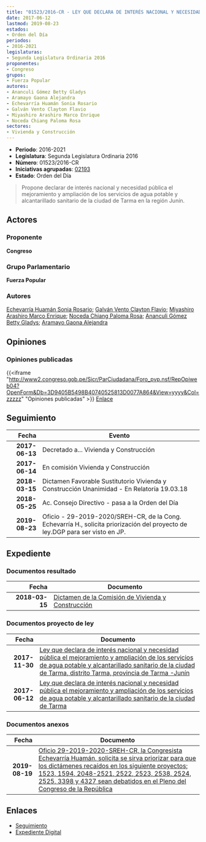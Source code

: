 ```yaml
---
title: "01523/2016-CR - LEY QUE DECLARA DE INTERÉS NACIONAL Y NECESIDAD PÚBLICA EL MEJORAMIENTO Y AMPLIACIÓN DE LOS SERVICIOS DE AGUA POTABLE Y ALCANTARILLADO SANITARIO DE LA CIUDAD DE TARMA"
date: 2017-06-12
lastmod: 2019-08-23
estados:
- Orden del Día
periodos:
- 2016-2021
legislaturas:
- Segunda Legislatura Ordinaria 2016
proponentes:
- Congreso
grupos:
- Fuerza Popular
autores:
- Ananculi Gómez Betty Gladys
- Aramayo Gaona Alejandra
- Echevarría Huamán Sonia Rosario
- Galván Vento Clayton Flavio
- Miyashiro Arashiro Marco Enrique
- Noceda Chiang Paloma Rosa
sectores:
- Vivienda y Construcción
---
```

- **Periodo**: 2016-2021
- **Legislatura**: Segunda Legislatura Ordinaria 2016
- **Número**: 01523/2016-CR
- **Iniciativas agrupadas**: [02193](../../02100/02193)
- **Estado**: Orden del Día

> Propone declarar de interés nacional y necesidad pública el mejoramiento y ampliación de los servicios de agua potable y alcantarillado sanitario de la ciudad de Tarma en la región Junín.


## Actores

### Proponente

**Congreso**

### Grupo Parlamentario

**Fuerza Popular**

### Autores

[Echevarría Huamán Sonia Rosario](mailto:mailto:sechevarria@congreso.gob.pe); [Galván Vento Clayton Flavio](mailto:mailto:cgalvan@congreso.gob.pe); [Miyashiro Arashiro Marco Enrique](mailto:mailto:mmiyashiro@congreso.gob.pe); [Noceda Chiang Paloma Rosa](mailto:mailto:pnoceda@congreso.gob.pe); [Ananculi Gómez Betty Gladys](mailto:mailto:bananculi@congreso.gob.pe); [Aramayo Gaona Alejandra](mailto:mailto:maramayo@congreso.gob.pe)

## Opiniones

### Opiniones publicadas

{{<iframe "http://www2.congreso.gob.pe/Sicr/ParCiudadana/Foro_pvp.nsf/RepOpiweb04?OpenForm&Db=3D9405B5498B40740525813D0077A864&View=yyyy&Col=zzzzz" "Opiniones publicadas" >}}
[Enlace](http://www2.congreso.gob.pe/Sicr/ParCiudadana/Foro_pvp.nsf/RepOpiweb04?OpenForm&Db=3D9405B5498B40740525813D0077A864&View=yyyy&Col=zzzzz)


## Seguimiento

| Fecha | Evento |
|------:|--------|
| **2017-06-13** | Decretado a... Vivienda y Construcción |
| **2017-06-14** | En comisión Vivienda y Construcción |
| **2018-03-15** | Dictamen Favorable Sustitutorio Vivienda y Construcción Unanimidad - En Relatoría 19.03.18 |
| **2018-05-25** | Ac. Consejo Directivo - pasa a la Orden del Día |
| **2019-08-23** | Oficio - 29-2019-2020/SREH-CR, de la Cong. Echevarría H., solicita priorización del proyecto de ley.DGP para ser visto en JP. |

## Expediente

### Documentos resultado

| Fecha | Documento |
|------:|-----------|
| **2018-03-15** | [Dictamen de la Comisión de Vivienda y Construcción](http://www.leyes.congreso.gob.pe/Documentos/2016_2021/Dictamenes/Proyectos_de_Ley/01523DC24MAY20180315.pdf) |

### Documentos proyecto de ley

| Fecha | Documento |
|------:|-----------|
| **2017-11-30** | [Ley que declara de interés nacional y necesidad pública el mejoramiento y ampliación de los servicios de agua potable y alcantarillado sanitario de la ciudad de Tarma, distrito Tarma, provincia de Tarma -Junín](http://www.leyes.congreso.gob.pe/Documentos/2016_2021/Proyectos_de_Ley_y_de_Resoluciones_Legislativas/PL0219320171130..pdf) |
| **2017-06-12** | [Ley que declara de interés nacional y necesidad pública el mejoramiento y ampliación de los servicios de agua potable y alcantarillado sanitario de la ciudad de Tarma](http://www.leyes.congreso.gob.pe/Documentos/2016_2021/Proyectos_de_Ley_y_de_Resoluciones_Legislativas/PL0152320170612.pdf) |

### Documentos anexos

| Fecha | Documento |
|------:|-----------|
| **2019-08-19** | [Oficio 29-2019-2020-SREH-CR, la Congresista Echevarría Huamán, solicita se sirva priorizar para que los dictámenes recaídos en los siguiente proyectos; 1523, 1594, 2048-2521, 2522, 2523, 2538, 2524, 2525, 3398 y 4327 sean debatidos en el Pleno del Congreso de la República](http://www.leyes.congreso.gob.pe/Documentos/2016_2021/Oficios/Congresistas/OFICIO-29-2019-2020-SREH-CR.pdf) |

## Enlaces

- [Seguimiento](http://www2.congreso.gob.pe/Sicr/TraDocEstProc/CLProLey2016.nsf/f7fff46988ca05b1052578e100829cc7/ded94013718e737d0525813d0081fbe5?OpenDocument)
- [Expediente Digital](http://www2.congreso.gob.pe/Sicr/TraDocEstProc/Expvirt_2011.nsf/visbusqptramdoc1621/01523?opendocument)

